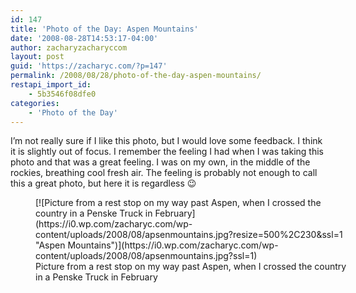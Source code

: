 ```yaml
---
id: 147
title: 'Photo of the Day: Aspen Mountains'
date: '2008-08-28T14:53:17-04:00'
author: zacharyzacharyccom
layout: post
guid: 'https://zacharyc.com/?p=147'
permalink: /2008/08/28/photo-of-the-day-aspen-mountains/
restapi_import_id:
    - 5b3546f08dfe0
categories:
    - 'Photo of the Day'
---
```


I’m not really sure if I like this photo, but I would love some feedback. I think it is slightly out of focus. I remember the feeling I had when I was taking this photo and that was a great feeling. I was on my own, in the middle of the rockies, breathing cool fresh air. The feeling is probably not enough to call this a great photo, but here it is regardless 😉

<figure aria-describedby="caption-attachment-148" class="wp-caption aligncenter" id="attachment_148" style="width: 500px">[![Picture from a rest stop on my way past Aspen, when I crossed the country in a Penske Truck in February](https://i0.wp.com/zacharyc.com/wp-content/uploads/2008/08/apsenmountains.jpg?resize=500%2C230&ssl=1 "Aspen Mountains")](https://i0.wp.com/zacharyc.com/wp-content/uploads/2008/08/apsenmountains.jpg?ssl=1)<figcaption class="wp-caption-text" id="caption-attachment-148">Picture from a rest stop on my way past Aspen, when I crossed the country in a Penske Truck in February</figcaption></figure>